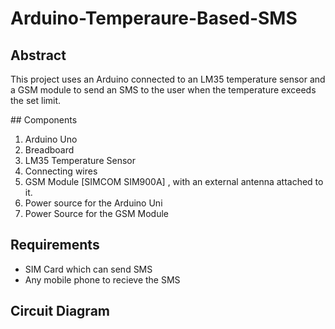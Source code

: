 # Arduino-Temperaure-Based-SMS
## Abstract
<p> This project uses an Arduino connected to an LM35 temperature sensor and a GSM module to send an SMS to the user when the temperature exceeds the set limit.</p>
## Components
<ol>
  <li>Arduino Uno</li>
  <li>Breadboard</li>
  <li>LM35 Temperature Sensor</li>
  <li>Connecting wires</li>
  <li>GSM Module [SIMCOM SIM900A] , with an external antenna attached to it.</li>
  <li>Power source for the Arduino Uni</li>
  <li>Power Source for the GSM Module</li>
</ol>

## Requirements
<ul>
  <li> SIM Card which can send SMS </li>
  <li> Any mobile phone to recieve the SMS </li>
</ul>

## Circuit Diagram
